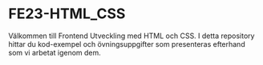 # FE23-HTML_CSS

Välkommen till Frontend Utveckling med HTML och CSS. I detta repository hittar du kod-exempel och övningsuppgifter som presenteras efterhand som vi arbetat igenom dem.
